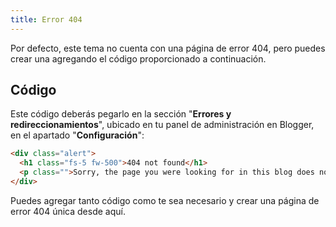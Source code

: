 ```yaml
---
title: Error 404
---
```


Por defecto, este tema no cuenta con una página de error 404, pero puedes crear una agregando el código proporcionado a continuación.


## Código

Este código deberás pegarlo en la sección "**Errores y redireccionamientos**", ubicado en tu panel de administración en Blogger, en el apartado "**Configuración**":

```html
<div class="alert">
  <h1 class="fs-5 fw-500">404 not found</h1>
  <p class="">Sorry, the page you were looking for in this blog does not exist. :(</p>
</div>
```

Puedes agregar tanto código como te sea necesario y crear una página de error 404 única desde aquí.
